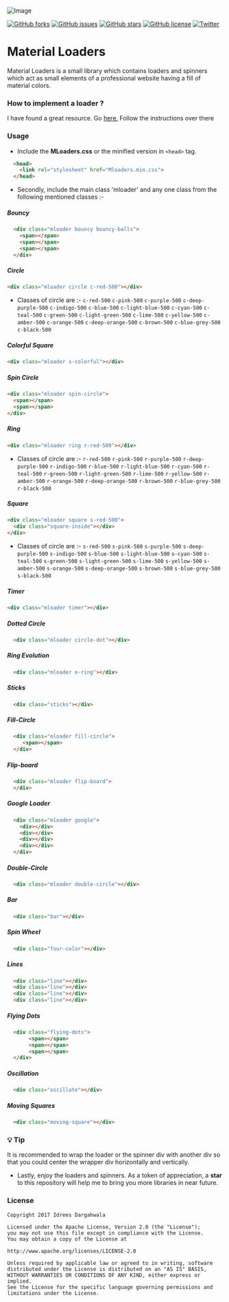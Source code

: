 ![Image](/art/poster-github.png)

[![GitHub forks](https://img.shields.io/github/forks/theIYD/MaterialLoaders.svg)](https://github.com/theIYD/MaterialLoaders/network) [![GitHub issues](https://img.shields.io/github/issues/theIYD/MaterialLoaders.svg)](https://github.com/theIYD/MaterialLoaders/issues) [![GitHub stars](https://img.shields.io/github/stars/theIYD/MaterialLoaders.svg)](https://github.com/theIYD/MaterialLoaders/stargazers) [![GitHub license](https://img.shields.io/badge/license-Apache%202-blue.svg)](https://raw.githubusercontent.com/theIYD/MaterialLoaders/master/LICENSE) [![Twitter](https://img.shields.io/twitter/url/https/github.com/theIYD/MaterialLoaders.svg?style=social)](https://twitter.com/intent/tweet?text=Wow:&url=%5Bobject%20Object%5D)

# Material Loaders

Material Loaders is a small library which contains loaders and spinners which act as small elements of a professional website 
having a fill of material colors. 


### How to implement a loader ?

I have found a great resource. Go <a href="https://www.w3schools.com/howto/howto_css_loader.asp">here.</a> Follow the instructions over there


### Usage 

* Include the **MLoaders.css** or the minified version in `<head>` tag.

```html
  <head> 
    <link rel="stylesheet" href="Mloaders.min.css">
  </head>
  ```
  
* Secondly, include the main class 'mloader' and any one class from the following mentioned classes :- 
  
  
##### Bouncy 
 ```html
   <div class="mloader bouncy bouncy-balls">
     <span></span>
     <span></span>
     <span></span>
   </div>
  ```
##### Circle
  ```html
  <div class="mloader circle c-red-500"></div>
  ```
  * Classes of circle are :- 
    `c-red-500`
    `c-pink-500`
    `c-purple-500`
    `c-deep-purple-500`
    `c-indigo-500`
    `c-blue-500`
    `c-light-blue-500`
    `c-cyan-500`
    `c-teal-500`
    `c-green-500`
    `c-light-green-500`
    `c-lime-500`
    `c-yellow-500`
    `c-amber-500`
    `c-orange-500`
    `c-deep-orange-500`
    `c-brown-500`
    `c-blue-grey-500`
    `c-black-500`
    
    
##### Colorful Square
  ```html
  <div class="mloader s-colorful"></div>
  ```
    
##### Spin Circle
  ```html
  <div class="mloader spin-circle">
    <span></span>
    <span></span>
  </div>
  ```
##### Ring
  ```html
  <div class="mloader ring r-red-500"></div>
  ```
  
  * Classes of circle are :- 
    `r-red-500`
    `r-pink-500`
    `r-purple-500`
    `r-deep-purple-500`
    `r-indigo-500`
    `r-blue-500`
    `r-light-blue-500`
    `r-cyan-500`
    `r-teal-500`
    `r-green-500`
    `r-light-green-500`
    `r-lime-500`
    `r-yellow-500`
    `r-amber-500`
    `r-orange-500`
    `r-deep-orange-500`
    `r-brown-500`
    `r-blue-grey-500`
    `r-black-500`
    
    
##### Square
  ```html
  <div class="mloader square s-red-500">
    <div class="square-inside"></div>
  </div>
  ```
  
  * Classes of circle are :- 
    `s-red-500`
    `s-pink-500`
    `s-purple-500`
    `s-deep-purple-500`
    `s-indigo-500`
    `s-blue-500`
    `s-light-blue-500`
    `s-cyan-500`
    `s-teal-500`
    `s-green-500`
    `s-light-green-500`
    `s-lime-500`
    `s-yellow-500`
    `s-amber-500`
    `s-orange-500`
    `s-deep-orange-500`
    `s-brown-500`
    `s-blue-grey-500`
    `s-black-500`
    
    
##### Timer
  ```html
  <div class="mloader timer"></div>
  ```
##### Dotted Circle
```html
  <div class="mloader circle-dot"></div>
  ```
##### Ring Evolution
```html
  <div class="mloader e-ring"></div>
  ```

##### Sticks
```html
  <div class="sticks"></div>
  ```
  
##### Fill-Circle
```html
  <div class="mloader fill-circle">
     <span></span>
  </div>
  ```
  
##### Flip-board
```html
  <div class="mloader flip-board">
  </div>
  ```
  
##### Google Loader
```html
  <div class="mloader google">
    <div></div>
    <div></div>
    <div></div>
    <div></div>
  </div>
  ```
##### Double-Circle
```html
  <div class="mloader double-circle"></div>
```

##### Bar
```html
  <div class="bar"></div>
```

##### Spin Wheel
```html
  <div class="four-color"></div>
```

##### Lines 
```html
  <div class="line"></div>
  <div class="line"></div>
  <div class="line"></div>
  <div class="line"></div>
 ```

##### Flying Dots
```html
  <div class="flying-dots">
       <span></span>
       <span></span>
       <span></span>
  </div>
 ```
 
##### Oscillation
```html
  <div class="oscillate"></div>
```

##### Moving Squares
```html
  <div class="moving-square"></div>
```

### :bulb: Tip

It is recommended to wrap the loader or the spinner div with another div so that you could center the wrapper div horizontally and vertically. 

  
 * Lastly, enjoy the loaders and spinners. As a token of appreciation, a **star** to this repository will help me to bring you more libraries in near future.


 ### License
 
    Copyright 2017 Idrees Dargahwala

    Licensed under the Apache License, Version 2.0 (the "License");
    you may not use this file except in compliance with the License.
    You may obtain a copy of the License at

    http://www.apache.org/licenses/LICENSE-2.0

    Unless required by applicable law or agreed to in writing, software
    distributed under the License is distributed on an "AS IS" BASIS,
    WITHOUT WARRANTIES OR CONDITIONS OF ANY KIND, either express or implied.
    See the License for the specific language governing permissions and
    limitations under the License.
